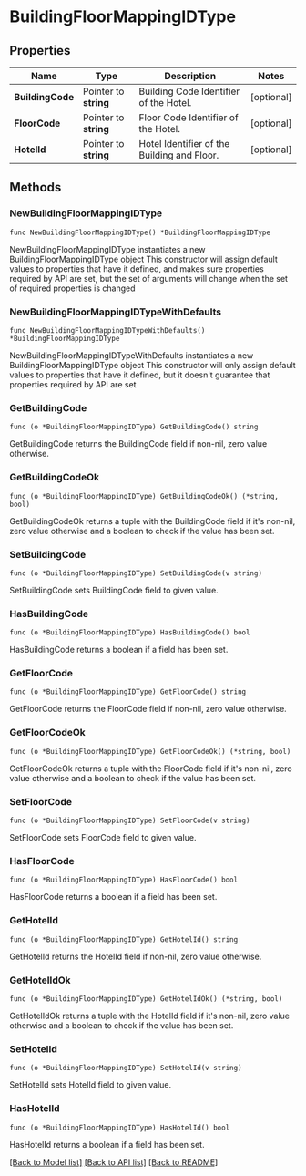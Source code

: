 # BuildingFloorMappingIDType

## Properties

Name | Type | Description | Notes
------------ | ------------- | ------------- | -------------
**BuildingCode** | Pointer to **string** | Building Code Identifier of the Hotel. | [optional] 
**FloorCode** | Pointer to **string** | Floor Code Identifier of the Hotel. | [optional] 
**HotelId** | Pointer to **string** | Hotel Identifier of the Building and Floor. | [optional] 

## Methods

### NewBuildingFloorMappingIDType

`func NewBuildingFloorMappingIDType() *BuildingFloorMappingIDType`

NewBuildingFloorMappingIDType instantiates a new BuildingFloorMappingIDType object
This constructor will assign default values to properties that have it defined,
and makes sure properties required by API are set, but the set of arguments
will change when the set of required properties is changed

### NewBuildingFloorMappingIDTypeWithDefaults

`func NewBuildingFloorMappingIDTypeWithDefaults() *BuildingFloorMappingIDType`

NewBuildingFloorMappingIDTypeWithDefaults instantiates a new BuildingFloorMappingIDType object
This constructor will only assign default values to properties that have it defined,
but it doesn't guarantee that properties required by API are set

### GetBuildingCode

`func (o *BuildingFloorMappingIDType) GetBuildingCode() string`

GetBuildingCode returns the BuildingCode field if non-nil, zero value otherwise.

### GetBuildingCodeOk

`func (o *BuildingFloorMappingIDType) GetBuildingCodeOk() (*string, bool)`

GetBuildingCodeOk returns a tuple with the BuildingCode field if it's non-nil, zero value otherwise
and a boolean to check if the value has been set.

### SetBuildingCode

`func (o *BuildingFloorMappingIDType) SetBuildingCode(v string)`

SetBuildingCode sets BuildingCode field to given value.

### HasBuildingCode

`func (o *BuildingFloorMappingIDType) HasBuildingCode() bool`

HasBuildingCode returns a boolean if a field has been set.

### GetFloorCode

`func (o *BuildingFloorMappingIDType) GetFloorCode() string`

GetFloorCode returns the FloorCode field if non-nil, zero value otherwise.

### GetFloorCodeOk

`func (o *BuildingFloorMappingIDType) GetFloorCodeOk() (*string, bool)`

GetFloorCodeOk returns a tuple with the FloorCode field if it's non-nil, zero value otherwise
and a boolean to check if the value has been set.

### SetFloorCode

`func (o *BuildingFloorMappingIDType) SetFloorCode(v string)`

SetFloorCode sets FloorCode field to given value.

### HasFloorCode

`func (o *BuildingFloorMappingIDType) HasFloorCode() bool`

HasFloorCode returns a boolean if a field has been set.

### GetHotelId

`func (o *BuildingFloorMappingIDType) GetHotelId() string`

GetHotelId returns the HotelId field if non-nil, zero value otherwise.

### GetHotelIdOk

`func (o *BuildingFloorMappingIDType) GetHotelIdOk() (*string, bool)`

GetHotelIdOk returns a tuple with the HotelId field if it's non-nil, zero value otherwise
and a boolean to check if the value has been set.

### SetHotelId

`func (o *BuildingFloorMappingIDType) SetHotelId(v string)`

SetHotelId sets HotelId field to given value.

### HasHotelId

`func (o *BuildingFloorMappingIDType) HasHotelId() bool`

HasHotelId returns a boolean if a field has been set.


[[Back to Model list]](../README.md#documentation-for-models) [[Back to API list]](../README.md#documentation-for-api-endpoints) [[Back to README]](../README.md)


